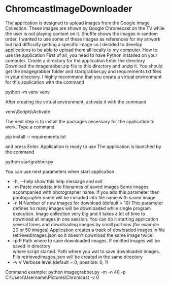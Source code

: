 # ChromcastImageDownloader
The application is designed to upload images from the Google Image Collection. These images are shown by Google Chromecast on the TV while the user is not playing content on it. Shuffle shows the images in random order. I wanted to use some of these images as references for my artwork but had difficulty getting a specific image so I decided to develop applications to be able to upload them all locally to my computer.
How to use the application
First of all, you need to have Python installed on your computer.
Create a directory for the application
Enter the directory
Download the imagerabber.zip file to this directory and unzip it. You should get the imagegrabber folder and startgrabber.py and requirements.txt files in your directory.
I highly recommend that you create a virtual environment for this application with the command

python -m venv venv

After creating the virtual environment, activate it with the command

venv\Scripts\Activate

The next step is to install the packages necessary for the application to work. Type a command 

pip install -r requirements.txt

and press Enter.
Application is ready to use
The application is launched by the command

python startgrabber.py

You can use next parameters when start application
-  -h, --help  show this help message and exit
-  -m          Paste metadata into filenames of saved images
              Some images accompanied with photographer name. If you add this parameter then photographer name will be included into file name with saved image 
-  -n N        Number of new images for download (default = 10)
              This parameter defines ho many images will be downloaded while single program execution.
              Image collection very big and it takes a lot of time to download all images in one session. You can do it starting application several times and downloading imeges by small portions (for example 20 or 50 imeges)
              Application creates a track of dowloaded images in file retrievedimages.json so it doesn't download the same image twice.
-  -p P        Path where to save downloaded images. If omitted images will be saved in directory     
              where script started.
              Path where you wat to save downloaded images. File retrievedimages.json will be created in the same directory
-  -v V        Verbose level.(default = 0, possible: 0, 1)

Command example:
python imagegrabber.py -m -n 40 -p C:\Users\Username\Pictures\Chromcast -v 0
